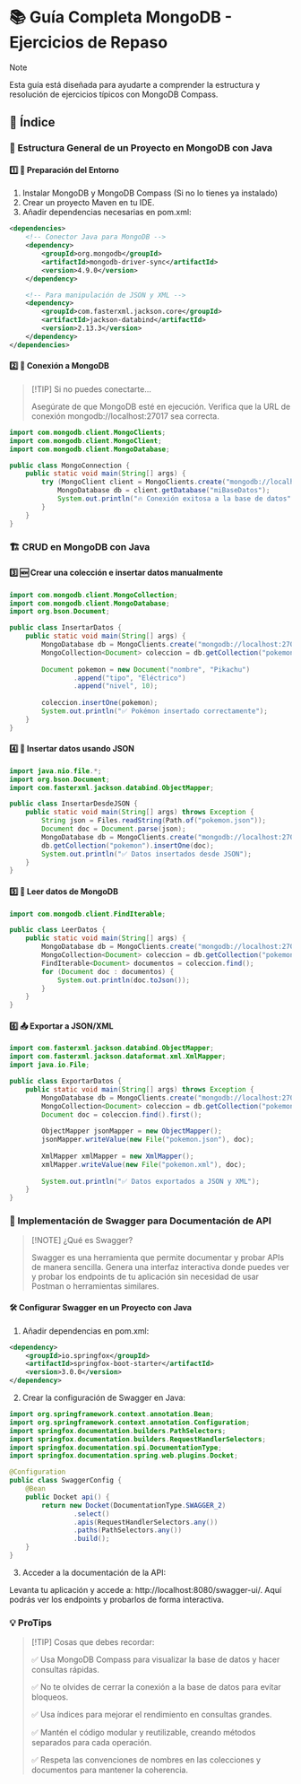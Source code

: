 # 📚 Guía Completa MongoDB - Ejercicios de Repaso

> [!NOTE]
> 
> Esta guía está diseñada para ayudarte a comprender la estructura y resolución de ejercicios típicos con MongoDB Compass.

## 🌟 Índice

### 🎯 Estructura General de un Proyecto en MongoDB con Java

#### 1️⃣ 🔧 Preparación del Entorno

1. Instalar MongoDB y MongoDB Compass (Si no lo tienes ya instalado)
2. Crear un proyecto Maven en tu IDE.
3. Añadir dependencias necesarias en pom.xml:

```xml
<dependencies>
    <!-- Conector Java para MongoDB -->
    <dependency>
        <groupId>org.mongodb</groupId>
        <artifactId>mongodb-driver-sync</artifactId>
        <version>4.9.0</version>
    </dependency>

    <!-- Para manipulación de JSON y XML -->
    <dependency>
        <groupId>com.fasterxml.jackson.core</groupId>
        <artifactId>jackson-databind</artifactId>
        <version>2.13.3</version>
    </dependency>
</dependencies>
```

#### 2️⃣ 🔗 Conexión a MongoDB

> [!TIP] Si no puedes conectarte...
>
> Asegúrate de que MongoDB esté en ejecución.
> Verifica que la URL de conexión mongodb://localhost:27017 sea correcta.

```java
import com.mongodb.client.MongoClients;
import com.mongodb.client.MongoClient;
import com.mongodb.client.MongoDatabase;

public class MongoConnection {
    public static void main(String[] args) {
        try (MongoClient client = MongoClients.create("mongodb://localhost:27017")) {
            MongoDatabase db = client.getDatabase("miBaseDatos");
            System.out.println("🔥 Conexión exitosa a la base de datos");
        }
    }
}
```

### 🏗️ CRUD en MongoDB con Java

#### 3️⃣ 🆕 Crear una colección e insertar datos manualmente

```java
import com.mongodb.client.MongoCollection;
import com.mongodb.client.MongoDatabase;
import org.bson.Document;

public class InsertarDatos {
    public static void main(String[] args) {
        MongoDatabase db = MongoClients.create("mongodb://localhost:27017").getDatabase("miBaseDatos");
        MongoCollection<Document> coleccion = db.getCollection("pokemon");
        
        Document pokemon = new Document("nombre", "Pikachu")
                .append("tipo", "Eléctrico")
                .append("nivel", 10);
        
        coleccion.insertOne(pokemon);
        System.out.println("✅ Pokémon insertado correctamente");
    }
}
```

#### 4️⃣ 📂 Insertar datos usando JSON

```java
import java.nio.file.*;
import org.bson.Document;
import com.fasterxml.jackson.databind.ObjectMapper;

public class InsertarDesdeJSON {
    public static void main(String[] args) throws Exception {
        String json = Files.readString(Path.of("pokemon.json"));
        Document doc = Document.parse(json);
        MongoDatabase db = MongoClients.create("mongodb://localhost:27017").getDatabase("miBaseDatos");
        db.getCollection("pokemon").insertOne(doc);
        System.out.println("✅ Datos insertados desde JSON");
    }
}
```

#### 5️⃣ 📖 Leer datos de MongoDB

```java
import com.mongodb.client.FindIterable;

public class LeerDatos {
    public static void main(String[] args) {
        MongoDatabase db = MongoClients.create("mongodb://localhost:27017").getDatabase("miBaseDatos");
        MongoCollection<Document> coleccion = db.getCollection("pokemon");
        FindIterable<Document> documentos = coleccion.find();
        for (Document doc : documentos) {
            System.out.println(doc.toJson());
        }
    }
}
```

#### 6️⃣ 📤 Exportar a JSON/XML

```java
import com.fasterxml.jackson.databind.ObjectMapper;
import com.fasterxml.jackson.dataformat.xml.XmlMapper;
import java.io.File;

public class ExportarDatos {
    public static void main(String[] args) throws Exception {
        MongoDatabase db = MongoClients.create("mongodb://localhost:27017").getDatabase("miBaseDatos");
        MongoCollection<Document> coleccion = db.getCollection("pokemon");
        Document doc = coleccion.find().first();
        
        ObjectMapper jsonMapper = new ObjectMapper();
        jsonMapper.writeValue(new File("pokemon.json"), doc);
        
        XmlMapper xmlMapper = new XmlMapper();
        xmlMapper.writeValue(new File("pokemon.xml"), doc);
        
        System.out.println("✅ Datos exportados a JSON y XML");
    }
}
```

### 🚀 Implementación de Swagger para Documentación de API

> [!NOTE] ¿Qué es Swagger?
>
> Swagger es una herramienta que permite documentar y probar APIs de manera sencilla. Genera una interfaz interactiva donde puedes ver y probar los endpoints de tu aplicación sin necesidad de usar Postman o herramientas similares.

#### 🛠️ Configurar Swagger en un Proyecto con Java

1. Añadir dependencias en pom.xml:

```xml
<dependency>
    <groupId>io.springfox</groupId>
    <artifactId>springfox-boot-starter</artifactId>
    <version>3.0.0</version>
</dependency>
```

2. Crear la configuración de Swagger en Java:

```java
import org.springframework.context.annotation.Bean;
import org.springframework.context.annotation.Configuration;
import springfox.documentation.builders.PathSelectors;
import springfox.documentation.builders.RequestHandlerSelectors;
import springfox.documentation.spi.DocumentationType;
import springfox.documentation.spring.web.plugins.Docket;

@Configuration
public class SwaggerConfig {
    @Bean
    public Docket api() {
        return new Docket(DocumentationType.SWAGGER_2)
                .select()
                .apis(RequestHandlerSelectors.any())
                .paths(PathSelectors.any())
                .build();
    }
}
```

3. Acceder a la documentación de la API:    

Levanta tu aplicación y accede a: http://localhost:8080/swagger-ui/. Aquí podrás ver los endpoints y probarlos de forma interactiva.

### 💡 ProTips 

> [!TIP] Cosas que debes recordar:
> 
> ✅ Usa MongoDB Compass para visualizar la base de datos y hacer consultas rápidas.
> 
> ✅ No te olvides de cerrar la conexión a la base de datos para evitar bloqueos.
> 
> ✅ Usa índices para mejorar el rendimiento en consultas grandes.  
> 
> ✅ Mantén el código modular y reutilizable, creando métodos separados para cada operación.
> 
> ✅ Respeta las convenciones de nombres en las colecciones y documentos para mantener la coherencia.